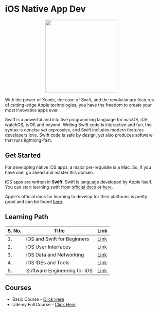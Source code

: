# iOS Native App Dev

<p align="center"><img src="https://i.ibb.co/8szM5gM/xcode6-swift-ios8-300x300-e1474448840137-png.png" height="240"></p>

With the power of Xcode, the ease of Swift, and the revolutionary features of cutting-edge Apple technologies, you have the freedom to create your most innovative apps ever.

Swift is a powerful and intuitive programming language for macOS, iOS, watchOS, tvOS and beyond. Writing Swift code is interactive and fun, the syntax is concise yet expressive, and Swift includes modern features developers love. Swift code is safe by design, yet also produces software that runs lightning-fast.

## Get Started

For developing native iOS apps, a major pre-requisite is a Mac. So, if you have one, go ahead and master this domain.

iOS apps are written in **Swift**. Swift is language developed by Apple itself. You can start learning swift from [official docs](https://swift.org/documentation/) or [here](https://codewithchris.com/learn-swift/).

Apple's official docs for learning to develop for their platforms is pretty good and can be found [here](https://developer.apple.com/documentation/).

## Learning Path

| S. No. | Title                        | Link                                                              |
| ------ | ---------------------------- | ----------------------------------------------------------------- |
| 1.     | iOS and Swift for Beginners  | [Link](https://www.raywenderlich.com/ios/paths/learn)             |
| 2.     | iOS User Interfaces          | [Link](https://www.raywenderlich.com/ios/paths/iosuserinterface)  |
| 3.     | iOS Data and Networking      | [Link](https://www.raywenderlich.com/ios/paths/iosdatanetworking) |
| 4.     | iOS IDEs and Tools           | [Link](https://www.raywenderlich.com/ios/paths/iostools)          |
| 5.     | Software Engineering for iOS | [Link](https://www.raywenderlich.com/ios/paths/iossoftware)       |

## Courses

- Basic Course - [Click Here](https://www.coursera.org/learn/ios-app-development-basics)
- Udemy Full Course - [Click Here](https://www.udemy.com/course/ios-13-app-development-bootcamp/)
